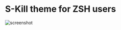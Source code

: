 # S-Kill theme for ZSH users

![screenshot](https://github.com/frontendmonster/oh-my-zsh-skill-theme/raw/master/screenshot.png)
